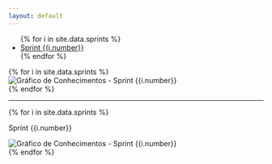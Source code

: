 ```yaml
---
layout: default
---
```


<div class='well metrics'>
  <ul class="nav nav-tabs">
    {% for i in site.data.sprints %}
    <li class='{{i.class}}'><a data-toggle="tab" class='{{i.class}}' href="#sprint-{{i.number}}">Sprint {{i.number}}</a></li>
    {% endfor %}
  </ul>

  <div class="tab-content">
    {% for i in site.data.sprints %}
      <div id="sprint-{{i.number}}" class="tab-pane fade {{i.class}}">
              <img src='{{site.baseurl}}/static/img/grafico_de_conhecimentos/sprint_{{i.number}}.png' title='Gráfico de Conhecimentos - Sprint {{i.number}}' alt='Gráfico de Conhecimentos - Sprint {{i.number}}'>
      </div>
    {% endfor %}
  </div>

  <hr>

  <div class="card-deck">
    {% for i in site.data.sprints %}
      <div class="card bg-primary">
        <div class="card-body text-center">
            <p>Sprint {{i.number}}</p>
            <img src='{{site.baseurl}}/static/img/grafico_de_conhecimentos/sprint_{{i.number}}.png' title='Gráfico de Conhecimentos - Sprint {{i.number}}' alt='Gráfico de Conhecimentos - Sprint {{i.number}}'>
          </div>
        </div>
    {% endfor %}
  </div>
</div>
